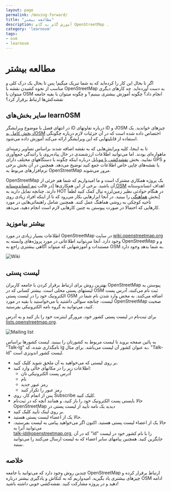 ```yaml
---
layout: page
permalink: /moving-forward/
title: "مطالعه بیشتر"
description: آموزش گام به گام OpenStreetMap .
category: 'learnosm'
tags:
- osm
- learnosm
---
```


مطالعه بیشتر
===============

اگر تا بحال این کار را کرده‌اید که به شما تبریک میگیم! پس تا بحال  یک درک کلی و مناسب از نحوه کشیدن نقشه با OpenStreetMap به دست آورده‌اید. چه کارهای دیگری میتوان با OSM انجام داد؟ چگونه آموزش بیشتری ببینیم؟ و چگونه میتوان با بقیه جامعه نقشه‌کش‌ها ارتباط برقرار کرد؟  

سایر بخش‌های learnOSM
---------------------------

در انتهای فصل با موضوع ویرایشگر iD درباره تفاوتهای iD و JOSM چیزهای خواندید. یک [بخش کامل به JOSM](/josm/) اختصاص داده شده است که در آن جزئیات لازم درباره  چگونگی استفاده از قابلیتهایی که این ویرایشگر ارائه می‌کند آموزش داده می‌شود.  

 تا به اینجا، کلیه ویرایش‌هایی که به نقشه اضافه شدند براساس تصاویر زمینه‌ای ماهواره‌ای بودند. اما می‌توانید اطلاعات ارزشمندی در حال پیاده‌روی یا رانندگی جمع‌آوری نمایید. بخش [نقشه‌کشی با موبایل](/mobile-mapping/)  درباره اینکه چگونه با دستگاههای مختلف دارای GPS و یا نقشه‌های چاپی خاص اطلاعات جمع کنید توضیح می‌دهد. همچنین در آن بخش برخی نرم‌افزارهای مربوط به OpenStreetMap مرور می‌شوند.   

OpenStreetMap یک پروژه همکاری مشترک است و ما امیدواریم که شما هم جزئی از آن باشید. برخی از این همکاری‌ها  [در قالب [تیم انساندوستانه OSM](http://hotosm.org) اهداف انساندوستانه دارند. چنانچه تمایل دارید به HOT در هنگام حوادثی نظیر زمین‌لرزه نپال کمک کنید لطفاً  [بخش [هماهنگی](/coordination/) را ببینید. در آنجا ابزارهایی بکار می‌رود که تا از اینکه  افراد زیادی روی ناحیه کوچکی به روشی هماهنگ عمل کنند. همچنین شامل راهنمائی‌هایی در مورد کارهایی که احتمالا در صورت پیوستن به چنین کارهایی لازم است انجام دهید، می‌دهد.  


بیشتر بیاموزید
----------

اطلاعات بسیار زیادی در مورد OpenStreetMap در سایت [wiki.openstreetmap.org](http://wiki.openstreetmap.org/) وجود دارد. آنجا می‌توانید اطلاعاتی در مورد پروژه‌های وابسته به OpenStreetMap و و مستندات و آموزشهایی که میتواند آگاهی بیشتری راجع به OSM به شما بدهد وجود دارد.  

![Wiki][]

<!-- also more info on this site once it is prepared -->

لیست پستی
------------

بهترین روش برای ارتباط برقرار کردن با جامعه کاربران OpenStreetMap پیوستن به لیستهای پستی محلی است. بیشتر کسانی که در OSM ثبت نام می‌کنند، آدرس پست الکترونیک خود را در لیست پستی OSM اضافه می‌کنند. به محض وارد شدن نام شما در لیست، چنانچه سوالی داشتید یا می‌خواستید با بقیه در مورد OpenStreetMap صحبت کنید، می‌توانید به گروه نامه الکترونیکی بفرستید.  

برای ثبت‌نام در لیست پستی کشور خود، مرورگر اینترنت خود را باز کنید و به آدرس  [lists.openstreetmap.org](http://lists.openstreetmap.org/).  

![Mailing list][]

به پائین صفحه بروید تا لیست مربوط به کشورتان را ببینید. لیست کشورها براساس "Talk-lg" نامگذاری شده، که lg به عنوان کشور آن لیست می‌باشد. برای مثال، "Talk-id" لیست کشور     اندونزی است.  

- بر روی لیستی که می‌خواهید به آن ملحق شوید کلیک کنید.  
- اطلاعات زیر را در مکانهای خالی وارد کنید:  
    + آدرس پست الکترونیکی تان  
    + نام  
    + رمز عبور جدید  
    + رمز عبور را تکرار کنید  
- پس از اتمام کار، روی Subscribe کلیک کنید.
- حالا بایستی پست الکترونیک خود را باز کنید، و همانند آنچه که در ثبت‌نام OpenStreetMap دیدید یک نامه تأیید از لیست پستی در  
- بر روی لینک تأیید کلیک کنید.  
- حالا یک از اعضاء لیست پستی هستید.  
- حالا یک از اعضاء لیست پستی هستید. اکنون اگر می‌خواهید پیامی به لیست بفرستید، می‌توانید آنرا به  
[talk-id@openstreetmap.org](mailto:talk-id@openstreetmap.org), که در آن "id" را با نام کشور خود در لیست جایگزین کنید. همچنین پیامهای سایر اعضاء که به لیست ارسال می‌کنند را می‌توانید ببینید.  

<!-- این قسمت شاید بعداً بیشتر گسترش پیدا می‌کند
MapOSMatic
----------

یکی از این پروژه‌ها، پروژه‌ای به نام MapOSMatic است که می‌توانید از طریق مرورگر به آدرس 
[maposmatic.org](http://www.maposmatic.org/) به آن دسترسی پیدا کنید. این پروژه 
ابزار ساده‌ای برای چاپ محدوده انتخابی از نقشه است. این پروژه 
به طور خودکار نقشه را به همراه شبکه‌ای از خط‌وط بر روی آن و 
ایندکسی از مکانهایی که در آن نقشه وجود دارد، ایجاد می‌کند.

![MapOSMatic][]
-->


خلاصه
-------

چندین روش وجود دارد که می‌توانید با جامعه OpenStreetMap ارتباط برقرار کرده و چیزهای بیشتری یاد بگیرید. امیدواریم که به کنکاش و یادگیری بیشتر درباره OSM ادامه دهید و در پروژه مشارکت کنید. نقشه‌کشی خوبی داشته باشید!


[MapOSMatic]: https://learnosm.org/images/beginner/maposmatic-homepage.png
[Wiki]: https://learnosm.org/images/beginner/osm-wiki.png
[Mailing list]: https://learnosm.org/images/beginner/osm-mailing-lists.png